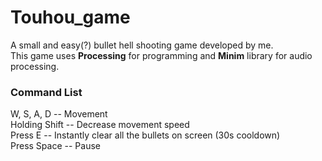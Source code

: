 # Touhou_game
A small and easy(?) bullet hell shooting game developed by me.\
This game uses **Processing** for programming and **Minim** library for audio processing.
### Command List
W, S, A, D  -- Movement\
Holding Shift  --  Decrease movement speed\
Press E  --  Instantly clear all the bullets on screen (30s cooldown)\
Press Space  --  Pause
